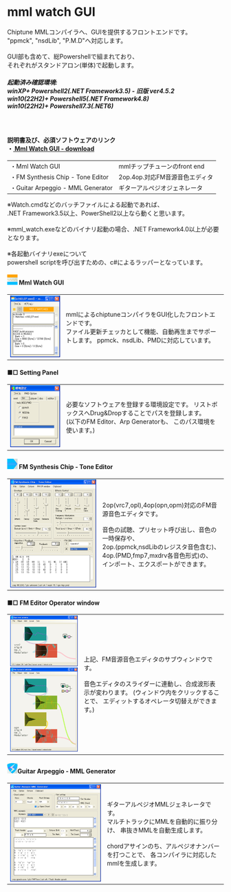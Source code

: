 <h1>mml watch GUI</h1>

Chiptune MMLコンパイラへ、GUIを提供するフロントエンドです。<br/>
"ppmck", "nsdLib", "P.M.D"へ対応します。<br/>
<br/>
GUI部も含めて、総Powershellで組まれており、<br/>
それぞれがスタンドアロン(単体)で起動します。<br/>

<h5>起動済み確認環境: <br/>
winXP+ Powershell2(.NET Framework3.5) - 旧版 ver4.5.2<br/>
win10(22H2)+ Powershell5(.NET Framework4.8)<br/>
win10(22H2)+ Powershell7.3(.NET6)<br/>
</h5>
<br/>

<h4>
説明書及び、必須ソフトウェアのリンク <br/>
・<a href="https://eseakisakura.github.io/mml_watch_gui/"> Mml Watch GUI - download</a><br/>
</h4>

<table><tr><td>・Mml Watch GUI</td><td>mmlチップチューンのfront end</td>
</tr><tr><td>・FM Synthesis Chip - Tone Editor</td><td>2op.4op.対応FM音源音色エディタ</td>
</tr><tr><td>・Guitar Arpeggio - MML Generator</td><td>ギターアルペジオジェネレータ</td>
</tr></table>
※Watch.cmdなどのバッチファイルによる起動であれば、<br/>
.NET Framework3.5以上、PowerShell2以上なら動くと思います。<br/>
<br/>
※mml_watch.exeなどのバイナリ起動の場合、.NET Framework4.0以上が必要となります。<br/>
<br/>
※各起動バイナリexeについて<br/>
powershell scriptを呼び出すための、c#によるラッパーとなっています。<br/>


<h4><img src="./image/MW_icon.png" /> Mml Watch GUI</h4>

<table><tr><td>
<img src="./image/MML_wth.png" /><br/>
</td><td>
<div>
mmlによるchiptuneコンパイラをGUI化したフロントエンドです。<br/>
ファイル更新チェッカとして機能、自動再生までサポートします。
ppmck、nsdLib、PMDに対応しています。<br/>
</div></td></tr></table>

<h4>■□ Setting Panel</h4>

<table><tr><td>
<img src="./image/SETTING_w.png" /><br/>
</td><td>
<div>
必要なソフトウェアを登録する環境設定です。
リストボックスへDrug&Dropすることでパスを登録します。<br/>
(以下のFM Editor、Arp Generatorも、
このパス環境を使います。)<br/>
</div></td></tr></table>

<h4><img src="./image/FE_icon.png" /> FM Synthesis Chip - Tone Editor</h4>

<table><tr><td>
<img src="./image/FM_edt.png" /><br/>
</td><td>
<div>
2op(vrc7,opl),4op(opn,opm)対応のFM音源音色エディタです。<br/>
<br/>
音色の試聴、プリセット呼び出し、音色の一時保存や、<br/>
2op.(ppmck,nsdLibのレジスタ音色含む)、<br/>
4op.(PMD,fmp7,mxdrv各音色形式)の、<br/>
インポート、エクスポートができます。<br/>
</div></td></tr></table>

<h4>■□ FM Editor Operator window</h4>

<table><tr><td>
<img src="./image/FM_2op.png" /><br/>
<img src="./image/FM_4op.png" /><br/>
</td><td>
<div>
上記、FM音源音色エディタのサブウィンドウです。<br/>
<br/>
音色エディタのスライダーに連動し、合成波形表示が変わります。
(ウィンドウ内をクリックすることで、
エディットするオペレータ切替えができます。)<br/>
</div></td></tr></table>

<h4><img src="./image/AG_icon.png" />Guitar Arpeggio - MML Generator</h4>

<table><tr><td>
<img src="./image/GUITAR_arp.png" /><br/>
</td><td>
<div>
ギターアルペジオMMLジェネレータです。<br/>
マルチトラックにMMLを自動的に振り分け、
串抜きMMLを自動生成します。<br/>
<br/>
chordアサインのち、アルペジオナンバーを打つことで、
各コンパイラに対応したmmlを生成します。<br/>
</div></td></tr></table>
